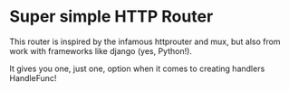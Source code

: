 # Super simple HTTP Router
This router is inspired by the infamous httprouter and mux, but also from work
with frameworks like django (yes, Python!).

It gives you one, just one, option when it comes to creating handlers
HandleFunc!
